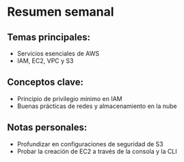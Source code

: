 # Resumen semanal

## Temas principales:
- Servicios esenciales de AWS
- IAM, EC2, VPC y S3

## Conceptos clave:
- Principio de privilegio mínimo en IAM
- Buenas prácticas de redes y almacenamiento en la nube

## Notas personales:
- Profundizar en configuraciones de seguridad de S3
- Probar la creación de EC2 a través de la consola y la CLI
